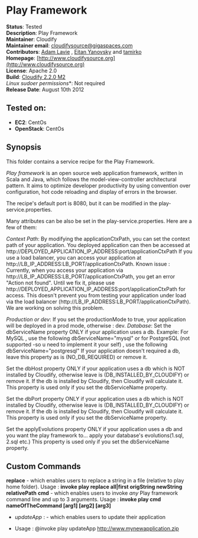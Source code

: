 # Play Framework 

**Status**: Tested  
**Description**:  Play Framework   
**Maintainer**:       Cloudify  
**Maintainer email**: cloudifysource@gigaspaces.com  
**Contributors**:  [Adam Lavie](https://github.com/adaml) , [Eitan Yanovsky](https://github.com/eitany) and [tamirko](https://github.com/tamirko)  
**Homepage**:   [http://www.cloudifysource.org](http://www.cloudifysource.org)  
**License**:      Apache 2.0   
**Build**:  [Cloudify 2.2.0 M2](http://repository.cloudifysource.org/org/cloudifysource/2.2.0/gigaspaces-cloudify-2.2.0-m2-b2491.zip)   
**Linux* sudoer permissions**:	Not required    
**Release Date**: August 10th 2012  


Tested on:
--------

* <strong>EC2</strong>: CentOs 
* <strong>OpenStack</strong>: CentOs 


Synopsis
--------

This folder contains a service recipe for the Play Framework.

*Play framework* is an open source web application framework, written in Scala and Java, which follows the model-view-controller architectural pattern. 
It aims to optimize developer productivity by using convention over configuration, hot code reloading and display of errors in the browser.

The recipe's default port is 8080, but it can be modified in the play-service.properties.


Many attributes can be also be set in the play-service.properties.
Here are a few of them:

*Context Path*: By modifying the applicationCtxPath, you can set the context path of your application.
You deployed application can then be accessed at http://DEPLOYED_APPLICATION_IP_ADDRESS:port/applicationCtxPath 
If you use a load balancer, you can access your application at http://LB_IP_ADDRESS:LB_PORT/applicationCtxPath.
Known issue : Currently, when you access your application via http://LB_IP_ADDRESS:LB_PORT/applicationCtxPath, you get an error "Action not found". Until we fix it, please use http://DEPLOYED_APPLICATION_IP_ADDRESS:port/applicationCtxPath for access. 
This doesn't prevent you from testing your application under load via the load balancer (http://LB_IP_ADDRESS:LB_PORT/applicationCtxPath).
We are working on solving this problem.

*Production or dev*: If you set the productionMode to true, your application will be deployed in a prod mode, otherwise : dev. 
*Database*: 
Set the dbServiceName property ONLY if your application uses a db.
   Example:
     For MySQL , use the following
    dbServiceName="mysql"
	 or for PostgreSQL (not supported -so u need to implement it your self) , use the following
    dbServiceName="postgresql"
   If your application doesn't required a db, leave this property as is (NO_DB_REQUIRED) or remove it.

Set the dbHost property ONLY if your application uses a db which is NOT installed by Cloudify, 
   otherwise leave is (DB_INSTALLED_BY_CLOUDIFY) or remove it.
   If the db is installed by Cloudify, then Cloudify will calculate it.
   This property is used only if you set the dbServiceName property.

Set the dbPort property ONLY if your application uses a db which is NOT installed by Cloudify, 
   otherwise leave is (DB_INSTALLED_BY_CLOUDIFY) or remove it.
   If the db is installed by Cloudify, then Cloudify will calculate it.
   This property is used only if you set the dbServiceName property.

Set the applyEvolutions property ONLY if your application uses a db and you want the play framework to... apply your database's evolutions(1.sql, 2.sql etc.)
   This property is used only if you set the dbServiceName property.




## Custom Commands 

**replace** - which enables users to replace a string in a file (relative to play home folder).
Usage : <strong>invoke play replace all|first origString newString relativePath</strong> 
**cmd** - which enables users to invoke *any* Play framework command line and up to 3 arguments. 
Usage : <strong>invoke play cmd nameOfTheCommand [arg1] [arg2] [arg3]</strong> 
* *updateApp* : - which enables users to update their application
 - Usage : @invoke play updateApp http://www.mynewapplication.zip</strong> 


	